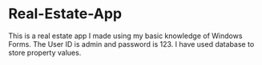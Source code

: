# Real-Estate-App
This is a real estate app I made using my basic knowledge of Windows Forms. The User ID is admin and password is 123. I have used database to store property values.
